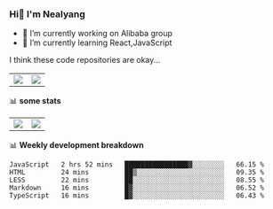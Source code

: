### Hi👋 I'm Nealyang

- 🔭 I’m currently working on Alibaba group
- 🌱 I’m currently learning React,JavaScript


I think these code repositories are okay...

<table>
  <tbody>
    <tr>
      <td>
        <a href="https://github.com/Nealyang/React-Express-Blog-Demo">
          <img align="center" src="https://github-readme-stats.vercel.app/api/pin/?username=Nealyang&repo=React-Express-Blog-Demo&theme=chartreuse-dark" />
        </a>
      </td>
       <td>
        <a href="https://github.com/Nealyang/PersonalBlog">
          <img align="center" src="https://github-readme-stats.vercel.app/api/pin/?username=Nealyang&repo=PersonalBlog&theme=chartreuse-dark" />
        </a>
      </td>
    </tr>
  </tbody>
</table>

📊 **some stats**


<table>
  <tbody>
    <tr>
      <td>
          <img align="center" src="https://github-readme-stats.vercel.app/api?username=Nealyang&theme=chartreuse-dark&show_icons=true" />
      </td>
       <td>
          <img align="center" src="https://github-readme-stats.vercel.app/api/top-langs/?username=Nealyang&theme=chartreuse-dark" />
      </td>
    </tr>
  </tbody>
</table>

📊 **Weekly development breakdown**

<!--START_SECTION:waka-->
```text
JavaScript   2 hrs 52 mins   ████████████████▓░░░░░░░░   66.15 % 
HTML         24 mins         ██▒░░░░░░░░░░░░░░░░░░░░░░   09.35 % 
LESS         22 mins         ██░░░░░░░░░░░░░░░░░░░░░░░   08.55 % 
Markdown     16 mins         █▓░░░░░░░░░░░░░░░░░░░░░░░   06.52 % 
TypeScript   16 mins         █▓░░░░░░░░░░░░░░░░░░░░░░░   06.43 % 
```
<!--END_SECTION:waka-->
